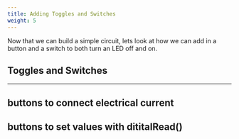 ```yaml
---
title: Adding Toggles and Switches
weight: 5
---
```


Now that we can build a simple circuit, lets look at how we can add in a button and a switch to both turn an LED off and on.

## Toggles and Switches


---

## buttons to connect electrical current

## buttons to set values with dititalRead()


